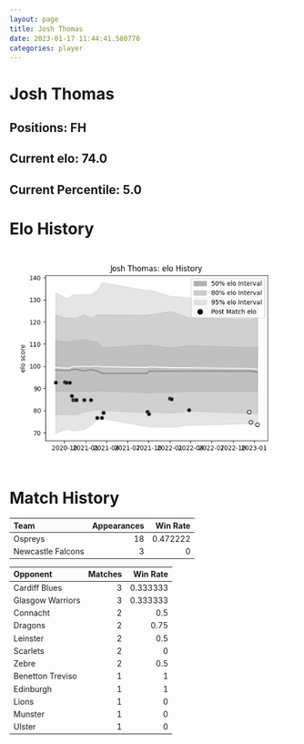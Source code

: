 ```yaml
---  
layout: page  
title: Josh Thomas  
date: 2023-01-17 11:44:41.580770  
categories: player  
---
```

# Josh Thomas

## Positions: FH

## Current elo: 74.0

## Current Percentile: 5.0

# Elo History


![elo history](history_JoshThomas.png)
# Match History


| Team              |   Appearances |   Win Rate |
|:------------------|--------------:|-----------:|
| Ospreys           |            18 |   0.472222 |
| Newcastle Falcons |             3 |   0        |

| Opponent         |   Matches |   Win Rate |
|:-----------------|----------:|-----------:|
| Cardiff Blues    |         3 |   0.333333 |
| Glasgow Warriors |         3 |   0.333333 |
| Connacht         |         2 |   0.5      |
| Dragons          |         2 |   0.75     |
| Leinster         |         2 |   0.5      |
| Scarlets         |         2 |   0        |
| Zebre            |         2 |   0.5      |
| Benetton Treviso |         1 |   1        |
| Edinburgh        |         1 |   1        |
| Lions            |         1 |   0        |
| Munster          |         1 |   0        |
| Ulster           |         1 |   0        |